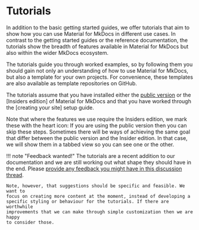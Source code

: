 # Tutorials

In addition to the basic getting started guides, we offer tutorials that aim to
show how you can use Material for MkDocs in different use cases. In contrast to
the getting started guides or the reference documentation, the tutorials show
the breadth of features available in Material for MkDocs but also within
the wider MkDocs ecosystem.

The tutorials guide you through worked examples, so by following them you should
gain not only an understanding of how to use Material for MkDocs, but also
a template for your own projects. For convenience, these templates are also
available as template repositories on GitHub.

The tutorials assume that you have installed either the [public version] or the
[Insiders edition] of Material for MkDocs and that you have worked through the
[creating your site] setup guide.

Note that where the features we use require the Insiders edition, we mark these
with the heart icon: <!-- md:sponsors --> If you are using the public version
then you can skip these steps. Sometimes there will be ways of achieving the
same goal that differ between the public version and the Insider edition. In
that case, we will show them in a tabbed view so you can see one or the other.

[public version]: getting-started.md
<!-- [Insiders edition]: ../insiders/getting-started.md -->
<!-- [creating your site]: ../creating-your-site.md -->

!!! note "Feedback wanted!"
    The tutorials are a recent addition to our documentation and we are still
    working out what shape they should have in the end. Please [provide any
    feedback you might have in this discussion thread].

    Note, however, that suggestions should be specific and feasible. We want to
    focus on creating more content at the moment, instead of developing a
    specific styling or behaviour for the tutorials. If there are worthwhile
    improvements that we can make through simple customization then we are happy
    to consider those.

[provide any feedback you might have in this discussion thread]: https://github.com/squidfunk/mkdocs-material/discussions/7220
